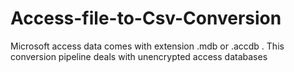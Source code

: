 # Access-file-to-Csv-Conversion
Microsoft access data comes with extension .mdb or .accdb . This conversion pipeline deals with unencrypted access databases
